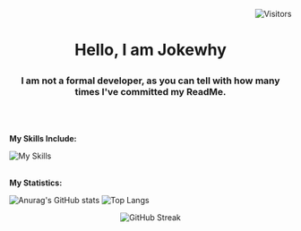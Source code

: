 <p align="right">
    <img src="https://visitor-badge.laobi.icu/badge?page_id=jokewhy.visitor-badge&format=true&left_color=transparent&right_color=blue" alt="Visitors" width=auto />
</p>

# <p align="center">Hello, I am Jokewhy</p>

### <p align="center">I am not a formal developer, as you can tell with how many times I've committed my ReadMe.</p>
<br>
</br>

**My Skills Include:**

![My Skills](https://skillicons.dev/icons?i=js,html,css,java,lua)
<br>
</br>

**My Statistics:**

![Anurag's GitHub stats](https://github-readme-stats.vercel.app/api?username=jokewhy&theme=transparent) ![Top Langs](https://github-readme-stats.vercel.app/api/top-langs/?username=jokewhy&layout=donut&theme=transparent)<p align="center">![GitHub Streak](https://github-readme-streak-stats-one-lemon.vercel.app?user=jokewhy&theme=transparent) </p>